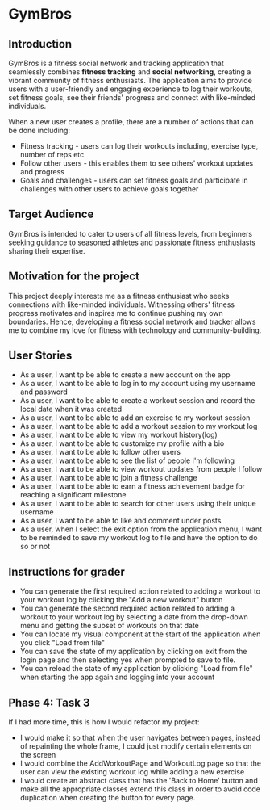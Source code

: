 # GymBros

## Introduction
GymBros is a fitness social network and tracking application 
that seamlessly combines **fitness tracking** and **social networking**,
creating a vibrant community of fitness enthusiasts. The application aims 
to provide users with a user-friendly and engaging experience to 
log their workouts, set fitness goals, see their friends' progress 
and connect with like-minded individuals.

When a new user creates a profile, there are a number of 
actions that can be done including:
- Fitness tracking - users can log their workouts including,
exercise type, number of reps etc.
- Follow other users - this enables them to see others' 
workout updates and progress
- Goals and challenges - users can set fitness goals and 
participate in challenges with other users to achieve goals together

## Target Audience
GymBros is intended to cater to users of all fitness levels, 
from beginners seeking guidance to seasoned athletes and 
passionate fitness enthusiasts sharing their expertise.

## Motivation for the project
This project deeply interests me as a fitness enthusiast who seeks
connections with like-minded individuals. Witnessing others'
fitness progress motivates and inspires me to continue pushing my own
boundaries. Hence, developing a fitness social network and tracker allows me to
combine my love for fitness with technology and community-building.

## User Stories
- As a user, I want tp be able to create a new account on the app
- As a user, I want to be able to log in to my account using my username and password
- As a user, I want to be able to create a workout session and record the local date when it was created
- As a user, I want to be able to add an exercise to my workout session
- As a user, I want to be able to add a workout session to my workout log
- As a user, I want to be able to view my workout history(log) 
- As a user, I want to be able to customize my profile with a bio
- As a user, I want to be able to follow other users 
- As a user, I want to be able to see the list of people I'm following
- As a user, I want to be able to view workout updates from people I follow
- As a user, I want to be able to join a fitness challenge
- As a user, I want to be able to earn a fitness achievement badge for reaching a significant milestone
- As a user, I want to be able to search for other users using their unique username
- As a user, I want to be able to like and comment under posts
- As a user, when I select the exit option from the application menu, I want to be reminded to save my workout log to 
 file and have the option to do so or not


## Instructions for grader
- You can generate the first required action related to adding a workout to your workout log by clicking the "Add a new workout" button
- You can generate the second required action related to adding a workout to your workout log by selecting a date from the drop-down menu and getting the subset of workouts on that date
- You can locate my visual component at the start of the application when you click "Load from file"
- You can save the state of my application by clicking on exit from the login page and then selecting yes when prompted to save to file.
- You can reload the state of my application by clicking "Load from file" when starting the app again and logging into your account

## Phase 4: Task 3
If I had more time, this is how I would refactor my project:
- I would make it so that when the user navigates between pages, instead of repainting the whole frame, I could just modify
certain elements on the screen
- I would combine the AddWorkoutPage and WorkoutLog page so that the user can view the existing workout log while adding a new exercise
- I would create an abstract class that has the 'Back to Home' button and make all the appropriate classes extend this class in order to 
avoid code duplication when creating the button for every page.
